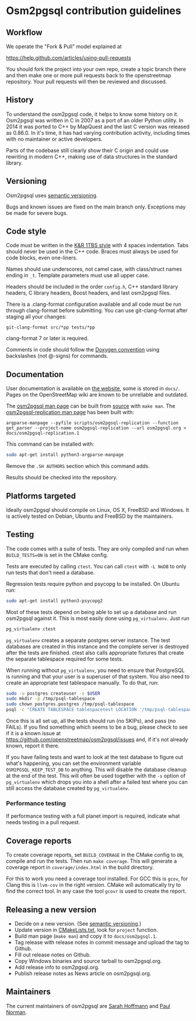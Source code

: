 # Osm2pgsql contribution guidelines

## Workflow

We operate the "Fork & Pull" model explained at

https://help.github.com/articles/using-pull-requests

You should fork the project into your own repo, create a topic branch
there and then make one or more pull requests back to the openstreetmap repository.
Your pull requests will then be reviewed and discussed.

## History

To understand the osm2pgsql code, it helps to know some history on it. Osm2pgsql
was written in C in 2007 as a port of an older Python utility. In 2014 it was
ported to C++ by MapQuest and the last C version was released as 0.86.0. In it's
time, it has had varying contribution activity, including times with no
maintainer or active developers.

Parts of the codebase still clearly show their C origin and could use rewriting
in modern C++, making use of data structures in the standard library.

## Versioning

Osm2pgsql uses [semantic versioning](https://semver.org/).

Bugs and known issues are fixed on the main branch only. Exceptions may be made
for severe bugs.

## Code style

Code must be written in the
[K&R 1TBS style](https://en.wikipedia.org/wiki/Indent_style#Variant:_1TBS) with
4 spaces indentation. Tabs should never be used in the C++ code. Braces must
always be used for code blocks, even one-liners.

Names should use underscores, not camel case, with class/struct names ending in `_t`.
Template parameters must use all upper case.

Headers should be included in the order `config.h`, C++ standard library headers,
C library headers, Boost headers, and last osm2pgsql files.

There is a .clang-format configuration available and all code must be run through
clang-format before submitting. You can use git-clang-format after staging all
your changes:

    git-clang-format src/*pp tests/*pp

clang-format 7 or later is required.

Comments in code should follow the [Doxygen
convention](https://www.doxygen.nl/manual/docblocks.html) using backslashes
(not @-signs) for commands.

## Documentation

User documentation is available on [the website](https://osm2pgsql.org/), some
is stored in `docs/`. Pages on the OpenStreetMap wiki are known to be
unreliable and outdated.

The [osm2pgsql man page](docs/osm2pgsql.1) can be built from [source](docs/osm2pgsql.md)
with `make man`. The [osm2pgsql-replication man page](docs/osm2pgsql-replication.1)
has been built with:

    argparse-manpage --pyfile scripts/osm2pgsql-replication --function get_parser --project-name osm2pgsql-replication --url osm2pgsql.org > docs/osm2pgsql-replication.1

This command can be installed with:

```sh
sudo apt-get install python3-argparse-manpage
```

Remove the `.SH AUTHORS` section which this command adds.

Results should be checked into the repository.

## Platforms targeted

Ideally osm2pgsql should compile on Linux, OS X, FreeBSD and Windows. It is
actively tested on Debian, Ubuntu and FreeBSD by the maintainers.

## Testing

The code comes with a suite of tests. They are only compiled and run when
`BUILD_TESTS=ON` is set in the CMake config.

Tests are executed by calling `ctest`. You can call `ctest` with `-L NoDB` to
only run tests that don't need a database.

Regression tests require python and psycopg to be installed. On Ubuntu run:

```sh
sudo apt-get install python3-psycopg2
```

Most of these tests depend on being able to set up a database and run osm2pgsql
against it. This is most easily done using `pg_virtualenv`. Just run

```sh
pg_virtualenv ctest
```

`pg_virtualenv` creates a separate postgres server instance. The test databases
are created in this instance and the complete server is destroyed after the
tests are finished. ctest also calls appropriate fixtures that create the
separate tablespace required for some tests.

When running without `pg_virtualenv`, you need to ensure that PostgreSQL is
running and that your user is a superuser of that system. You also need to
create an appropriate test tablespace manually. To do that, run:

```sh
sudo -u postgres createuser -s $USER
sudo mkdir -p /tmp/psql-tablespace
sudo chown postgres.postgres /tmp/psql-tablespace
psql -c "CREATE TABLESPACE tablespacetest LOCATION '/tmp/psql-tablespace'" postgres
```

Once this is all set up, all the tests should run (no SKIPs), and pass (no
FAILs). If you find something which seems to be a bug, please check to see if
it is a known issue at https://github.com/openstreetmap/osm2pgsql/issues and,
if it's not already known, report it there.

If you have failing tests and want to look at the test database to figure out
what's happening, you can set the environment variable `OSM2PGSQL_KEEP_TEST_DB`
to anything. This will disable the database cleanup at the end of the test.
This will often be used together with the `-s` option of `pg_virtualenv` which
drops you into a shell after a failed test where you can still access the
database created by `pg_virtualenv`.

### Performance testing

If performance testing with a full planet import is required, indicate what
needs testing in a pull request.

## Coverage reports

To create coverage reports, set `BUILD_COVERAGE` in the CMake config to `ON`,
compile and run the tests. Then run `make coverage`. This will generate a
coverage report in `coverage/index.html` in the build directory.

For this to work you need a coverage tool installed. For GCC this is `gcov`,
for Clang this is `llvm-cov` in the right version. CMake will automatically
try to find the correct tool. In any case the tool `gcovr` is used to create
the report.

## Releasing a new version

* Decide on a new version. (See [semantic versioning](https://semver.org/).)
* Update version in [CMakeLists.txt](CMakeLists.txt), look for `project` function.
* Build man page (`make man`) and copy it to `docs/osm2pgsql.1`.
* Tag release with release notes in commit message and upload the tag to Github.
* Fill out release notes on Github.
* Copy Windows binaries and source tarball to osm2pgsql.org.
* Add release info to osm2pgsql.org.
* Publish release notes as News article on osm2pgsql.org.

## Maintainers

The current maintainers of osm2pgsql are [Sarah Hoffmann](https://github.com/lonvia/)
and [Paul Norman](https://github.com/pnorman/).
